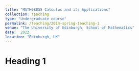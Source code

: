 ```yaml
---
title: "MATH08058 Calculus and its Applications"
collection: teaching
type: "Undergraduate course"
permalink: /teaching/2014-spring-teaching-1
venue: "The University of Edinburgh, School of Mathematics"
date:  2022
location: "Edinburgh, UK"
---
```



Heading 1
======

